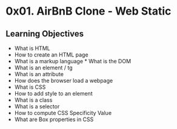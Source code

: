 # 0x01. AirBnB Clone - Web Static

## Learning Objectives

* What is HTML
* How to create an HTML page
* What is a markup language * What is the DOM
* What is an element / tg
* What is an attribute
* How does the browser load a webpage
* What is CSS
* How to add style to an element
* What is a class
* What is a selector
* How to compute CSS Specificity Value
* What are Box properties in CSS

